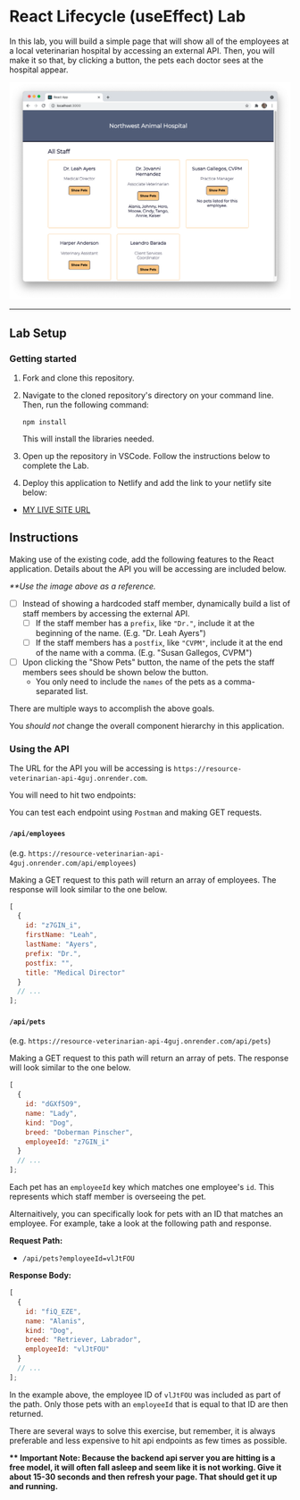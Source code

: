 # React Lifecycle (useEffect) Lab

In this lab, you will build a simple page that will show all of the employees at a local veterinarian hospital by accessing an external API. Then, you will make it so that, by clicking a button, the pets each doctor sees at the hospital appear.

![Example of a completed application.](./assets/example.png)

---

## Lab Setup

### Getting started

1. Fork and clone this repository.

1. Navigate to the cloned repository's directory on your command line. Then, run the following command:

   ```
   npm install
   ```

   This will install the libraries needed.

1. Open up the repository in VSCode. Follow the instructions below to complete the Lab.

1. Deploy this application to Netlify and add the link to your netlify site below:

- [MY LIVE SITE URL]()

## Instructions

Making use of the existing code, add the following features to the React application. Details about the API you will be accessing are included below.

_\*\*Use the image above as a reference._

- [ ] Instead of showing a hardcoded staff member, dynamically build a list of staff members by accessing the external API.
  - [ ] If the staff member has a `prefix`, like `"Dr."`, include it at the beginning of the name. (E.g. "Dr. Leah Ayers")
  - [ ] If the staff members has a `postfix`, like `"CVPM"`, include it at the end of the name with a comma. (E.g. "Susan Gallegos, CVPM")
- [ ] Upon clicking the "Show Pets" button, the name of the pets the staff members sees should be shown below the button.
  - You only need to include the `names` of the pets as a comma-separated list.

There are multiple ways to accomplish the above goals.

You _should not_ change the overall component hierarchy in this application.

### Using the API

The URL for the API you will be accessing is `https://resource-veterinarian-api-4guj.onrender.com`.

You will need to hit two endpoints:

You can test each endpoint using `Postman` and making GET requests.

#### `/api/employees`

(e.g. `https://resource-veterinarian-api-4guj.onrender.com/api/employees`)

Making a GET request to this path will return an array of employees. The response will look similar to the one below.

```js
[
  {
    id: "z7GIN_i",
    firstName: "Leah",
    lastName: "Ayers",
    prefix: "Dr.",
    postfix: "",
    title: "Medical Director"
  }
  // ...
];
```

#### `/api/pets`

(e.g. `https://resource-veterinarian-api-4guj.onrender.com/api/pets`)

Making a GET request to this path will return an array of pets. The response will look similar to the one below.

```js
[
  {
    id: "dGXf5O9",
    name: "Lady",
    kind: "Dog",
    breed: "Doberman Pinscher",
    employeeId: "z7GIN_i"
  }
  // ...
];
```

Each pet has an `employeeId` key which matches one employee's `id`. This represents which staff member is overseeing the pet.

Alternaitively, you can specifically look for pets with an ID that matches an employee. For example, take a look at the following path and response.

**Request Path:**

- `/api/pets?employeeId=vlJtFOU`

**Response Body:**

```js
[
  {
    id: "fiQ_EZE",
    name: "Alanis",
    kind: "Dog",
    breed: "Retriever, Labrador",
    employeeId: "vlJtFOU"
  }
  // ...
];
```

In the example above, the employee ID of `vlJtFOU` was included as part of the path. Only those pets with an `employeeId` that is equal to that ID are then returned.

There are several ways to solve this exercise, but remember, it is always preferable and less expensive to hit api endpoints as few times as possible.

**\*\* Important Note: Because the backend api server you are hitting is a free model, it will often fall asleep and seem like it is not working. Give it about 15-30 seconds and then refresh your page. That should get it up and running.**
